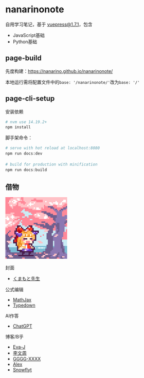 # nanarinonote

自用学习笔记，基于 vuepress@1.7.1，包含

- JavaScript基础
- Python基础

## page-build

先度构建：<https://nanarino.github.io/nanarinonote/>

本地运行需将配置文件中的`base: '/nanarinonote/'`改为`base: '/'` 

## page-cli-setup

安装依赖

```bash
# nvm use 14.19.2+
npm install
```

脚手架命令：

```bash
# serve with hot reload at localhost:8080
npm run docs:dev

# build for production with minification
npm run docs:build
```

## 借物

![伊吹萃香](./docs/.vuepress/public/suika.png)

封面

- [くまもと先生](https://twitter.com/skmmt3?s=20&t=ltroPB3CFkNcqhtvoZvyRw)

公式编辑

- [MathJax](https://github.com/mathjax/MathJax)
- [Typedown](https://www.microsoft.com/store/productId/9P8TCW4H2HB4)

AI作答

- [ChatGPT](https://chat.openai.com/chat)

博客/B乎

- [Eva-J](https://www.cnblogs.com/Eva-J/p/7277026.html)
- [李文周](https://www.cnblogs.com/liwenzhou/p/9959979.html)
- [GGGG-XXXX](https://www.cnblogs.com/GGGG-XXXX/p/9564651.html)
- [Alex](https://www.cnblogs.com/alex3714/articles/5760582.html)
- [Snowflyt](https://www.zhihu.com/people/wo-mo-mo-kan-ni-zhuang-bi)
